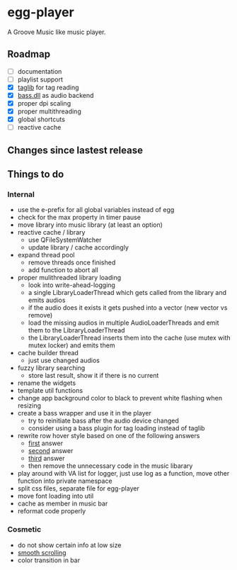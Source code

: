 # egg-player
A Groove Music like music player.

## Roadmap
- [ ] documentation
- [ ] playlist support
- [x] [taglib](https://github.com/taglib/taglib) for tag reading
- [x] [bass.dll](http://www.un4seen.com/) as audio backend
- [x] proper dpi scaling
- [x] proper multithreading
- [x] global shortcuts
- [ ] reactive cache

## Changes since lastest release

## Things to do

### Internal
- use the e-prefix for all global variables instead of egg
- check for the max property in timer pause
- move library into music library (at least an option)
- reactive cache / library
  - use QFileSystemWatcher
  - update library / cache accordingly
- expand thread pool
  - remove threads once finished
  - add function to abort all
- proper mulithreaded library loading
  - look into write-ahead-logging
  - a single LibraryLoaderThread which gets called from the library and emits audios
  - if the audio does it exists it gets pushed into a vector (new vector vs remove)
  - load the missing audios in multiple AudioLoaderThreads and emit them to the LibraryLoaderThread
  - the LibraryLoaderThread inserts them into the cache (use mutex with mutex locker) and emits them
- cache builder thread
  - just use changed audios
- fuzzy library searching
  - store last result, show it if there is no current
- rename the widgets
- template util functions
- change app background color to black to prevent white flashing when resizing
- create a bass wrapper and use it in the player
  - try to reinitiate bass after the audio device changed
  - consider using a bass plugin for tag loading instead of taglib
- rewrite row hover style based on one of the following answers
  - [first](https://stackoverflow.com/a/35418703/7057528) answer
  - [second](https://stackoverflow.com/a/48586435/7057528) answer
  - [third](https://forum.qt.io/topic/33723/solved-mousehover-entire-row-selection-in-qtableview/8) answer
  - then remove the unnecessary code in the music libarary
- play around with VA list for logger, just use log as a function, move other function into private namespace
- split css files, separate file for egg-player
- move font loading into util
- cache as member in music bar
- reformat code properly

### Cosmetic
- do not show certain info at low size
- [smooth scrolling](https://github.com/zhou13/qsmoothscrollarea)
- color transition in bar